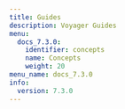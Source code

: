 ```yaml
---
title: Guides
description: Voyager Guides
menu:
  docs_7.3.0:
    identifier: concepts
    name: Concepts
    weight: 20
menu_name: docs_7.3.0
info:
  version: 7.3.0
---
```


